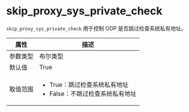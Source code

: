 # skip_proxy_sys_private_check

`skip_proxy_sys_private_check` 用于控制 ODP 是否跳过检查系统私有地址。

|  属性    | 描述     |
|----------|---------|
| 参数类型 |   布尔类型      |
| 默认值   | True     |
| 取值范围 | <ul><li>True：跳过检查系统私有地址</li><li>False：不跳过检查系统私有地址</li></ul>  |
